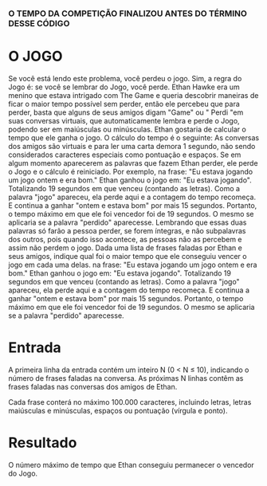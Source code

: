 ### O TEMPO DA COMPETIÇÃO FINALIZOU ANTES DO TÉRMINO DESSE CÓDIGO

# O JOGO
Se você está lendo este problema, você perdeu o jogo. Sim, a regra do Jogo é: se você se lembrar do Jogo, você perde. Ethan Hawke era um menino que estava intrigado com The Game e queria descobrir maneiras de ficar o maior tempo possível sem perder, então ele percebeu que para perder, basta que alguns de seus amigos digam "Game" ou " Perdi "em suas conversas virtuais, que automaticamente lembra e perde o Jogo, podendo ser em maiúsculas ou minúsculas. Ethan gostaria de calcular o tempo que ele ganha o jogo. O cálculo do tempo é o seguinte: As conversas dos amigos são virtuais e para ler uma carta demora 1 segundo, não sendo considerados caracteres especiais como pontuação e espaços. Se em algum momento aparecerem as palavras que fazem Ethan perder, ele perde o Jogo e o cálculo é reiniciado. Por exemplo, na frase: "Eu estava jogando um jogo ontem e era bom." Ethan ganhou o jogo em: "Eu estava jogando". Totalizando 19 segundos em que venceu (contando as letras). Como a palavra "jogo" apareceu, ela perde aqui e a contagem do tempo recomeça. E continua a ganhar "ontem e estava bom" por mais 15 segundos. Portanto, o tempo máximo em que ele foi vencedor foi de 19 segundos. O mesmo se aplicaria se a palavra "perdido" aparecesse. Lembrando que essas duas palavras só farão a pessoa perder, se forem íntegras, e não subpalavras dos outros, pois quando isso acontece, as pessoas não as percebem e assim não perdem o jogo. Dada uma lista de frases faladas por Ethan e seus amigos, indique qual foi o maior tempo que ele conseguiu vencer o jogo em cada uma delas. na frase: "Eu estava jogando um jogo ontem e era bom." Ethan ganhou o jogo em: "Eu estava jogando". Totalizando 19 segundos em que venceu (contando as letras). Como a palavra "jogo" apareceu, ela perde aqui e a contagem do tempo recomeça. E continua a ganhar "ontem e estava bom" por mais 15 segundos. Portanto, o tempo máximo em que ele foi vencedor foi de 19 segundos. O mesmo se aplicaria se a palavra "perdido" aparecesse.

# Entrada
A primeira linha da entrada contém um inteiro N (0 < N ≤ 10), indicando o número de frases faladas na conversa. As próximas N linhas contêm as frases faladas nas conversas dos amigos de Ethan.

Cada frase conterá no máximo 100.000 caracteres, incluindo letras, letras maiúsculas e minúsculas, espaços ou pontuação (vírgula e ponto).

# Resultado
O número máximo de tempo que Ethan conseguiu permanecer o vencedor do Jogo.
